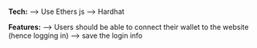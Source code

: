 **Tech:**
--> Use Ethers js
--> Hardhat

**Features:**
--> Users should be able to connect their wallet to the website (hence logging in)
--> save the login info
